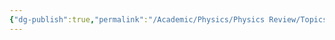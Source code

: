 ```yaml
---
{"dg-publish":true,"permalink":"/Academic/Physics/Physics Review/Topics/Heating Effect of Current/"}
---
```



